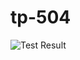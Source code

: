 # tp-504
![Test Result](https://github.com/MonossDeTypeAcier/tp-r504/actions/workflows/pytest.yml/badge.svg)

